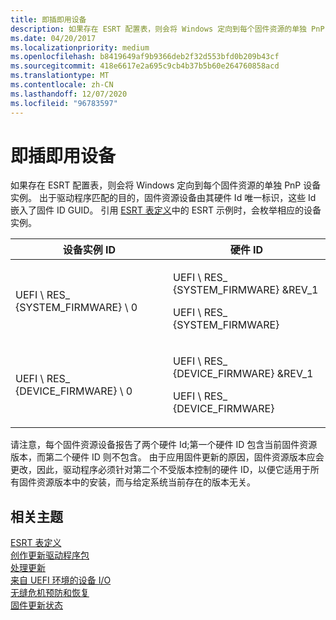 ```yaml
---
title: 即插即用设备
description: 如果存在 ESRT 配置表，则会将 Windows 定向到每个固件资源的单独 PnP 设备实例。
ms.date: 04/20/2017
ms.localizationpriority: medium
ms.openlocfilehash: b8419649af9b9366deb2f32d553bfd0b209b43cf
ms.sourcegitcommit: 418e6617e2a695c9cb4b37b5b60e264760858acd
ms.translationtype: MT
ms.contentlocale: zh-CN
ms.lasthandoff: 12/07/2020
ms.locfileid: "96783597"
---
```

# <a name="plug-and-play-device"></a>即插即用设备


如果存在 ESRT 配置表，则会将 Windows 定向到每个固件资源的单独 PnP 设备实例。 出于驱动程序匹配的目的，固件资源设备由其硬件 Id 唯一标识，这些 Id 嵌入了固件 ID GUID。 引用 [ESRT 表定义](esrt-table-definition.md)中的 ESRT 示例时，会枚举相应的设备实例。

<table>
<colgroup>
<col width="50%" />
<col width="50%" />
</colgroup>
<thead>
<tr class="header">
<th>设备实例 ID</th>
<th>硬件 ID</th>
</tr>
</thead>
<tbody>
<tr class="odd">
<td>UEFI \ RES_ {SYSTEM_FIRMWARE} \ 0</td>
<td><p>UEFI \ RES_ {SYSTEM_FIRMWARE} &REV_1</p>
<p>UEFI \ RES_ {SYSTEM_FIRMWARE}</p></td>
</tr>
<tr class="even">
<td>UEFI \ RES_ {DEVICE_FIRMWARE} \ 0</td>
<td><p>UEFI \ RES_ {DEVICE_FIRMWARE} &REV_1</p>
<p>UEFI \ RES_ {DEVICE_FIRMWARE}</p></td>
</tr>
</tbody>
</table>

 

请注意，每个固件资源设备报告了两个硬件 Id;第一个硬件 ID 包含当前固件资源版本，而第二个硬件 ID 则不包含。 由于应用固件更新的原因，固件资源版本应会更改，因此，驱动程序必须针对第二个不受版本控制的硬件 ID，以便它适用于所有固件资源版本中的安装，而与给定系统当前存在的版本无关。

## <a name="related-topics"></a>相关主题
[ESRT 表定义](esrt-table-definition.md)  
[创作更新驱动程序包](authoring-an-update-driver-package.md)  
[处理更新](processing-updates.md)  
[来自 UEFI 环境的设备 I/O](device-i-o-from-the-uefi-environment.md)  
[无缝危机预防和恢复](seamless-crisis-prevention-and-recovery.md)  
[固件更新状态](firmware-update-status.md)  



